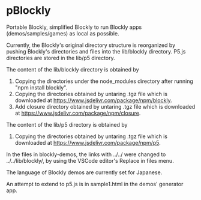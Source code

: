 # pBlockly
Portable Blockly, simplified Blockly to run Blockly apps (demos/samples/games) as local as possible.

Currently, the Blockly's original directory structure is reorganized by pushing Blockly's directories and files into the lib/blockly directory. P5.js directories are stored in the lib/p5 directory.

The content of the lib/blockly directory is obtained by
1. Copying the directories under the node_modules directory after running "npm install blockly".
1. Copying the directories obtained by untaring .tgz file which is downloaded at https://www.jsdelivr.com/package/npm/blockly.
1. Add closure directory obtained by untaring .tgz file which is downloaded at https://www.jsdelivr.com/package/npm/closure. 

The content of the lib/p5 directory is obtained by
1. Copying the directories obtained by untaring .tgz file which is downloaded at https://www.jsdelivr.com/package/npm/p5.

In the files in blockly-demos, the links with ../../  were changed to ../../lib/blockly/, by using the VSCode editor's Replace in files menu.

The language of Blockly demos are currently set for Japanese.

An attempt to extend to p5.js is in sample1.html in the demos' generator app.
